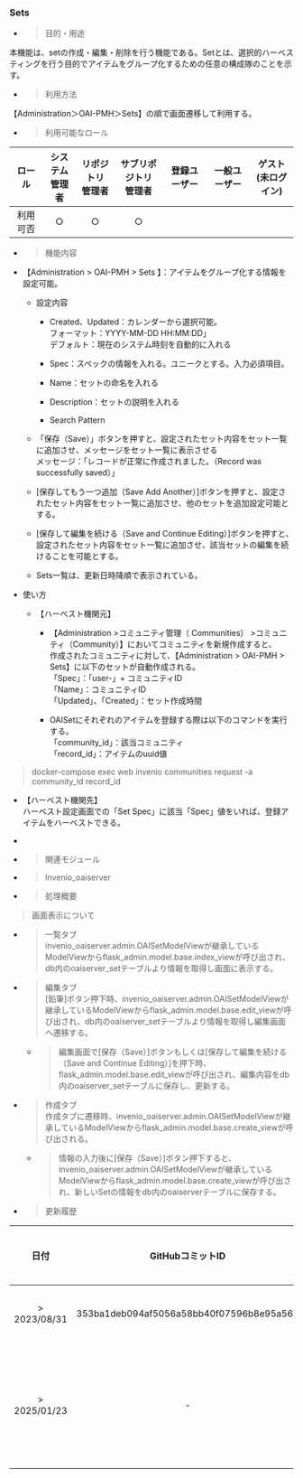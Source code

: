 
### Sets

  - > 目的・用途

本機能は、setの作成・編集・削除を行う機能である。Setとは、選択的ハーベスティングを行う目的でアイテムをグループ化するための任意の構成隊のことを示す。

  - > 利用方法

【Administration＞OAI-PMH＞Sets】の順で画面遷移して利用する。

  - > 利用可能なロール

|ロール|システム<br>管理者|リポジトリ<br>管理者|サブリポジトリ<br>管理者|登録ユーザー|一般ユーザー|ゲスト<br>(未ログイン)|
|:---:|:---:|:---:|:---:|:---:|:---:|:---:|
|利用可否|○|○|○| | | |

  - > 機能内容

<!-- end list -->

  - 【Administration \> OAI-PMH \> Sets 】：アイテムをグループ化する情報を設定可能。
    
      - 設定内容
        
          - Created、Updated：カレンダーから選択可能。  
            フォーマット：YYYY-MM-DD HH:MM:DD」  
            デフォルト：現在のシステム時刻を自動的に入れる
        
          - Spec：スペックの情報を入れる。ユニークとする。入力必須項目。
        
          - Name：セットの命名を入れる
        
          - Description：セットの説明を入れる
        
          - Search Pattern
    
      - 「保存（Save）」ボタンを押すと、設定されたセット内容をセット一覧に追加させ、メッセージをセット一覧に表示させる  
        メッセージ：「レコードが正常に作成されました。（Record was successfully saved）」
    
      - \[保存してもう一つ追加（Save Add Another）\]ボタンを押すと、設定されたセット内容をセット一覧に追加させ、他のセットを追加設定可能とする。
    
      - \[保存して編集を続ける（Save and Continue Editing）\]ボタンを押すと、設定されたセット内容をセット一覧に追加させ、該当セットの編集を続けることを可能とする。
    
      - Sets一覧は、更新日時降順で表示されている。

  - 使い方
    
      - 【ハーベスト機関元】
        
          - 【Administration \>コミュニティ管理（ Communities） \>コミュニティ（Community）】においてコミュニティを新規作成すると、  
            作成されたコミュニティに対して、【Administration \> OAI-PMH \> Sets】に以下のセットが自動作成される。  
            「Spec」：「user-」+ コミュニティID  
            「Name」：コミュニティID  
            「Updated」、「Created」：セット作成時間
        
          - OAISetにそれぞれのアイテムを登録する際は以下のコマンドを実行する。  
            「community\_id」：該当コミュニティ  
            「record\_id」：アイテムのuuid値

> docker-compose exec web invenio communities request -a community\_id record\_id

  - 【ハーベスト機関先】  
    ハーベスト設定画面での「Set Spec」に該当「Spec」値をいれば、登録アイテムをハーベストできる。

<!-- end list -->

  - 
<!-- end list -->

  - > 関連モジュール

<!-- end list -->

  - > Invenio\_oaiserver

<!-- end list -->

  - > 処理概要

> 画面表示について

  - > 一覧タブ  
    > invenio\_oaiserver.admin.OAISetModelViewが継承しているModelViewからflask\_admin.model.base.index\_viewが呼び出され、db内のoaiserver\_setテーブルより情報を取得し画面に表示する。

  - > 編集タブ  
    > \[鉛筆\]ボタン押下時、invenio\_oaiserver.admin.OAISetModelViewが継承しているModelViewからflask\_admin.model.base.edit\_viewが呼び出され、db内のoaiserver\_setテーブルより情報を取得し編集画面へ遷移する。
    
      - > 編集画面で\[保存（Save）\]ボタンもしくは\[保存して編集を続ける（Save and Continue Editing）\]を押下時、flask\_admin.model.base.edit\_viewが呼び出され、編集内容をdb内のoaiserver\_setテーブルに保存し、更新する。

  - > 作成タブ  
    > 作成タブに遷移時、invenio\_oaiserver.admin.OAISetModelViewが継承しているModelViewからflask\_admin.model.base.create\_viewが呼び出される。
    
      - > 情報の入力後に\[保存（Save）\]ボタン押下すると、invenio\_oaiserver.admin.OAISetModelViewが継承しているModelViewからflask\_admin.model.base.create\_viewが呼び出され、新しいSetの情報をdb内のoaiserverテーブルに保存する。

<!-- end list -->

  - > 更新履歴

|日付|GitHubコミットID|更新内容|
|:---:|:---:|:---:|
|> 2023/08/31|353ba1deb094af5056a58bb40f07596b8e95a562|初版作成|
|> 2025/01/23|-|サブリポジトリ対応|
